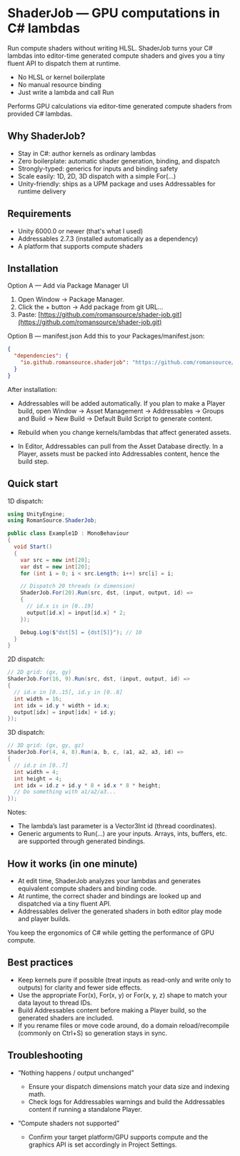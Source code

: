 # ShaderJob — GPU computations in C# lambdas
Run compute shaders without writing HLSL. ShaderJob turns your C# lambdas into editor-time generated compute shaders and gives you a tiny fluent API to dispatch them at runtime.
- No HLSL or kernel boilerplate
- No manual resource binding
- Just write a lambda and call Run

Performs GPU calculations via editor-time generated compute shaders from provided C# lambdas.
## Why ShaderJob?
- Stay in C#: author kernels as ordinary lambdas
- Zero boilerplate: automatic shader generation, binding, and dispatch
- Strongly-typed: generics for inputs and binding safety
- Scale easily: 1D, 2D, 3D dispatch with a simple For(...)
- Unity-friendly: ships as a UPM package and uses Addressables for runtime delivery

## Requirements
- Unity 6000.0 or newer (that's what I used)
- Addressables 2.7.3 (installed automatically as a dependency)
- A platform that supports compute shaders

## Installation
Option A — Add via Package Manager UI
1. Open Window → Package Manager.
2. Click the + button → Add package from git URL...
3. Paste: [https://github.com/romansource/shader-job.git](https://github.com/romansource/shader-job.git)

Option B — manifest.json Add this to your Packages/manifest.json:
``` json
{
  "dependencies": {
    "io.github.romansource.shaderjob": "https://github.com/romansource/shader-job.git?path=src"
  }
}
```
After installation:
- Addressables will be added automatically. If you plan to make a Player build, open Window → Asset Management → Addressables → Groups and Build → New Build → Default Build Script to generate content. 
- Rebuild when you change kernels/lambdas that affect generated assets.

- In Editor, Addressables can pull from the Asset Database directly. In a Player, assets must be packed into Addressables content, hence the build step.


## Quick start
1D dispatch:
``` csharp
using UnityEngine;
using RomanSource.ShaderJob; 

public class Example1D : MonoBehaviour
{
  void Start()
  {
    var src = new int[20];
    var dst = new int[20];
    for (int i = 0; i < src.Length; i++) src[i] = i;

    // Dispatch 20 threads (x dimension)
    ShaderJob.For(20).Run(src, dst, (input, output, id) =>
    {
      // id.x is in [0..19]
      output[id.x] = input[id.x] * 2;
    });

    Debug.Log($"dst[5] = {dst[5]}"); // 10
  }
}
```
2D dispatch:
``` csharp
// 2D grid: (gx, gy)
ShaderJob.For(16, 9).Run(src, dst, (input, output, id) =>
{
  // id.x in [0..15], id.y in [0..8]
  int width = 16;
  int idx = id.y * width + id.x;
  output[idx] = input[idx] + id.y;
});
```
3D dispatch:
``` csharp
// 3D grid: (gx, gy, gz)
ShaderJob.For(4, 4, 8).Run(a, b, c, (a1, a2, a3, id) =>
{
  // id.z in [0..7]
  int width = 4;
  int height = 4;
  int idx = id.z + id.y * 8 + id.x * 8 * height;
  // Do something with a1/a2/a3...
});
```

Notes:
- The lambda’s last parameter is a Vector3Int id (thread coordinates).
- Generic arguments to Run(...) are your inputs. Arrays, ints, buffers, etc. are supported through generated bindings.

## How it works (in one minute)
- At edit time, ShaderJob analyzes your lambdas and generates equivalent compute shaders and binding code.
- At runtime, the correct shader and bindings are looked up and dispatched via a tiny fluent API.
- Addressables deliver the generated shaders in both editor play mode and player builds.

You keep the ergonomics of C# while getting the performance of GPU compute.
## Best practices
- Keep kernels pure if possible (treat inputs as read-only and write only to outputs) for clarity and fewer side effects.
- Use the appropriate For(x), For(x, y) or For(x, y, z) shape to match your data layout to thread IDs.
- Build Addressables content before making a Player build, so the generated shaders are included.
- If you rename files or move code around, do a domain reload/recompile (commonly on Ctrl+S) so generation stays in sync.

## Troubleshooting
- “Nothing happens / output unchanged”
    - Ensure your dispatch dimensions match your data size and indexing math.
    - Check logs for Addressables warnings and build the Addressables content if running a standalone Player.

- “Compute shaders not supported”
    - Confirm your target platform/GPU supports compute and the graphics API is set accordingly in Project Settings.